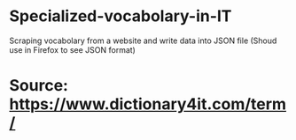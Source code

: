# Specialized-vocabolary-in-IT
Scraping vocabolary from a website and write data into JSON file (Shoud use in Firefox to see JSON format)

# Source: https://www.dictionary4it.com/term/
